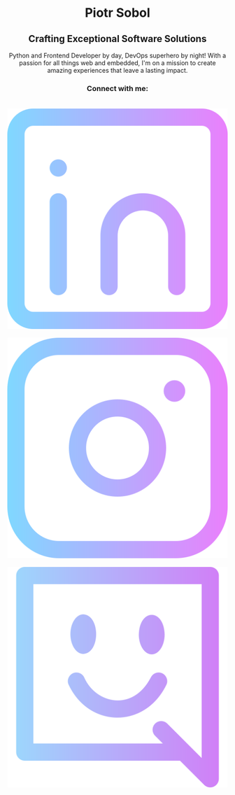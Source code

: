 <link rel="preconnect" href="https://fonts.googleapis.com">
<link rel="preconnect" href="https://fonts.gstatic.com" crossorigin>
<link href="https://fonts.googleapis.com/css2?family=Raleway:wght@100&family=Tangerine:wght@700&display=swap" rel="stylesheet">
<link rel="stylesheet" href="style.css">

<h1 align="center">Piotr Sobol</h1>
<h2 align="center" class="subtitle">Crafting Exceptional Software Solutions</h2>
<p align ="center">Python and Frontend Developer by day, DevOps superhero by night! With a passion for all things web and embedded, I'm on a mission to create amazing experiences that leave a lasting impact. </p>

<h3 align="center">Connect with me:
<p align="center"><br/>
<a href="https://linkedin.com/in/piotr-sobol-800499235" target="blank"><img class="social-media-icon" src="images/linkedin.png" align="center" alt="piotr-sobol-800499235"/>
</a>&nbsp;&nbsp;
<a href="https://www.instagram.com/pyother_s/" target="blank"><img class="social-media-icon" src="images/instagram.png" align="center"/>
</a>&nbsp;&nbsp;
<a href="" target="blank"><img class="social-media-icon" src="images/discord.png" align="center"/>
</a>
</p>


